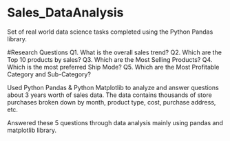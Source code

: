 # Sales_DataAnalysis
Set of real world data science tasks completed using the Python Pandas library.

#Research Questions
Q1. What is the overall sales trend?
Q2. Which are the Top 10 products by sales?
Q3. Which are the Most Selling Products?
Q4. Which is the most preferred Ship Mode?
Q5. Which are the Most Profitable Category and Sub-Category?

Used Python Pandas & Python Matplotlib to analyze and answer questions about 3 years worth of sales data. The data contains thousands of store purchases broken down by month, product type, cost, purchase address, etc.

Answered these 5 questions through data analysis mainly using pandas and matplotlib library.
